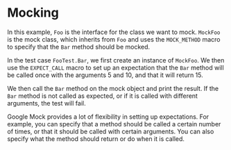 # Mocking

In this example, `Foo` is the interface for the class we want to mock. `MockFoo` is the mock class, which inherits from `Foo` and uses the `MOCK_METHOD` macro to specify that the `Bar` method should be mocked.

In the test case `FooTest.Bar`, we first create an instance of `MockFoo`. We then use the `EXPECT_CALL` macro to set up an expectation that the `Bar` method will be called once with the arguments 5 and 10, and that it will return 15.

We then call the `Bar` method on the mock object and print the result. If the `Bar` method is not called as expected, or if it is called with different arguments, the test will fail.

Google Mock provides a lot of flexibility in setting up expectations. For example, you can specify that a method should be called a certain number of times, or that it should be called with certain arguments. You can also specify what the method should return or do when it is called.
